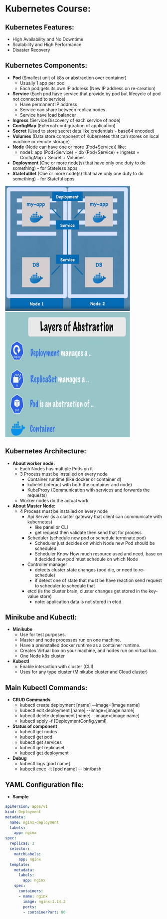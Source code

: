 # Kubernetes Course:

## Kubernetes Features:
  - High Availability and No Downtime
  - Scalability and High Performance
  - Disaster Recovery

## Kubernetes Components: 
  - **Pod** (Smallest unit of k8s or abstraction over container)
      - Usually 1 app per pod
      - Each pod gets its own IP address (New IP address on re-creation)
  - **Service** (Each pod have service that provide by pod but lifecycle of pod not connected to service)
      - Have permanent IP address
      - Service can share between replica nodes
      - Service have load balancer
  - **Ingress** (Service Discovery of each service of node)
  - **ConfigMap** (External configuration of application)
  - **Secret** (Used to store secret data like credentials - base64 encoded)
  - **Volumes** (Data store component of Kubernetes that can stores on local machine or remote storage)
  - **Node** (Node can have one or more (Pod+Service)) like: 
      - node1: 
            app (Pod+Service) + db (Pod+Service) + Ingress + ConfigMap + Secret + Volumes
  - **Deployment** (One or more node(s) that have only one duty to do something) - for Stateless apps
  - **StatefulSet** (One or more node(s) that have only one duty to do something) - for Stateful apps

  <img alt="Components.png" height="400" src="Resources/Components.png" width="400"/>
  <img alt="Layers.png" height="400" src="Resources/Layers.png" width="400"/>

## Kubernetes Architecture:
  - **About worker node:**
    - Each Nodes has multiple Pods on it
    - 3 Process must be installed on every node
      - Container runtime (like docker or container d)
      - kubelet (interact with both the container and node)
      - KubeProxy (Communication with services and forwards the requests)
    - Worker nodes do the actual work
  - **About Master Node:**
    - 4 Process must be installed on every node
      - Api Server (is a cluster gateway that client can communicate with kubernetes)
        - like panel or CLI
        - get request then validate then send that for process
      - Scheduler (schedule new pod or schedule terminate pod)
        - Scheduler just decides on which Node new Pod should be scheduled
        - Scheduler Know How much resource used and need, base on it decided new pod must schedule on which Node
      - Controller manager
        - detects cluster state changes (pod die, or need to re-schedule)
        - if detect one of state that must be have reaction send request to scheduler to schedule that
      - etcd (is the cluster brain, cluster changes get stored in the key-value store)
        - note: application data is not stored in etcd.

## Minikube and Kubectl:
  - **Minikube**
    - Use for test purposes.
    - Master and node processes run on one machine.
    - Have a preinstalled docker runtime as a container runtime.
    - Creates Virtual box on your machine, and nodes run on virtual box.
    - One Node k8s cluster
  - **Kubectl**
    - Enable interaction with cluster (CLI)
    - Uses for any type cluster (Minikube cluster and Cloud cluster)

## Main Kubectl Commands:
  - **CRUD Commands**
    - kubectl create deployment [name] --image=[image name]
    - kubectl edit deployment [name] --image=[image name]
    - kubectl delete deployment [name] --image=[image name]
    - kubectl apply -f [DeploymentConfig.yaml]
  - **Status of component**
    - kubectl get nodes
    - kubectl get pod
    - kubectl get services
    - kubectl get replicaset
    - kubectl get deployment
  - **Debug**
    - kubectl logs [pod name]
    - kubectl exec -it [pod name] -- bin/bash

## YAML Configuration file:
  - **Sample**
```yaml 
apiVersion: apps/v1
kind: Deployment
metadata:
  name: nginx-deployment
  labels:
    app: nginx
spec:
  replicas: 3
  selector:
    matchLabels:
      app: nginx
  template:
    metadata:
      labels:
        app: nginx
    spec:
      containers:
      - name: nginx
        image: nginx:1.14.2
        ports:
        - containerPort: 80
```
